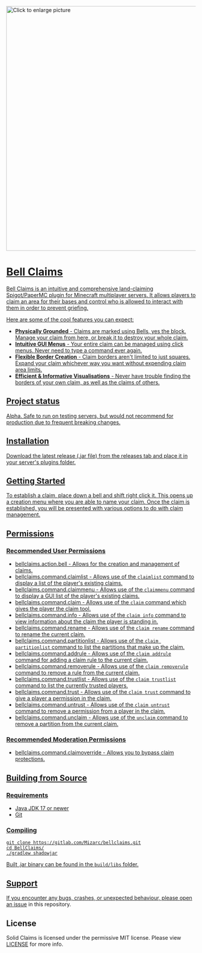 <a href="https://drive.google.com/uc?export=view&id=1BBIw9VyTch1mp0up4aNLgewJd8CXk1WN"><img src="https://drive.google.com/uc?export=view&id=1BBIw9VyTch1mp0up4aNLgewJd8CXk1WN" style="width: 650px; max-width: 100%; height: auto" align="center" title="Click to enlarge picture" />

# Bell Claims

Bell Claims is an intuitive and comprehensive land-claiming Spigot/PaperMC plugin for Minecraft multiplayer servers. It allows players to claim
an area for their bases and control who is allowed to interact with them in order to prevent griefing.

Here are some of the cool features you can expect:
- **Physically Grounded** - Claims are marked using Bells, yes the block. Manage your claim from here, or break it to destroy your whole claim. 
- **Intuitive GUI Menus** - Your entire claim can be managed using click menus. Never need to type a command ever again.
- **Flexible Border Creation** - Claim borders aren't limited to just squares. Expand your claim whichever way you want without expending claim area limits.
- **Efficient & Informative Visualisations** - Never have trouble finding the borders of your own claim, as well as the claims of others.

## Project status
Alpha. Safe to run on testing servers, but would not recommend for production due to frequent breaking changes.

## Installation
Download the latest release (.jar file) from the releases tab and place it in your server's plugins folder. 

## Getting Started
To establish a claim, place down a bell and shift right click it. This opens up a creation menu where you are able to name your claim. Once the claim is established, you will be presented with various options to do with claim management.

## Permissions
### Recommended User Permissions
- bellclaims.action.bell - Allows for the creation and management of claims.
- bellclaims.command.claimlist - Allows use of the `claimlist` command to display a list of the player's existing claims.
- bellclaims.command.claimmenu - Allows use of the `claimmenu` command to display a GUI list of the player's existing claims.
- bellclaims.command.claim - Allows use of the `claim` command which gives the player the claim tool.
- bellclaims.command.info - Allows use of the `claim info` command to view information about the claim the player is standing in.
- bellclaims.command.rename - Allows use of the `claim rename` command to rename the current claim.
- bellclaims.command.partitionlist - Allows use of the `claim partitionlist` command to list the partitions that make up the claim.
- bellclaims.command.addrule - Allows use of the `claim addrule` command for adding a claim rule to the current claim.
- bellclaims.command.removerule - Allows use of the `claim removerule` command to remove a rule from the current claim.
- bellclaims.command.trustlist - Allows use of the `claim trustlist` command to list the currently trusted players.
- bellclaims.command.trust - Allows use of the `claim trust` command to give a player a permission in the claim.
- bellclaims.command.untrust - Allows use of the `claim untrust` command to remove a permission from a player in the claim.
- bellclaims.command.unclaim - Allows use of the `unclaim` command to remove a partition from the current claim.

### Recommended Moderation Permissions
- bellclaims.command.claimoverride - Allows you to bypass claim protections.

## Building from Source
### Requirements
- Java JDK 17 or newer
- Git

### Compiling
```
git clone https://gitlab.com/Mizarc/bellclaims.git
cd BellClaims/
./gradlew shadowjar
```
Built .jar binary can be found in the `build/libs` folder.

## Support
If you encounter any bugs, crashes, or unexpected behaviour, please [open an issue](https://gitlab.com/Mizarc/BellClaims/-/issues) in this repository.

## License
Solid Claims is licensed under the permissive MIT license. Please view [LICENSE](https://gitlab.com/Mizarc/BellClaims/-/blob/main/LICENSE) for more info.

